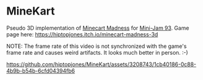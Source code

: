 # MineKart
Pseudo 3D implementation of [Minecart Madness](https://github.com/hiptopjones/MinecartMadness) for [Mini-Jam 93](https://itch.io/jam/mini-jam-93-vacation).  Game page here: https://hiptopjones.itch.io/minecart-madness-3d

NOTE: The frame rate of this video is not synchronized with the game's frame rate and causes weird artifacts.  It looks much better in person. :-)

https://github.com/hiptopjones/MineKart/assets/3208743/1cb40186-0c88-4b9b-b54b-6cfd04394fb6


